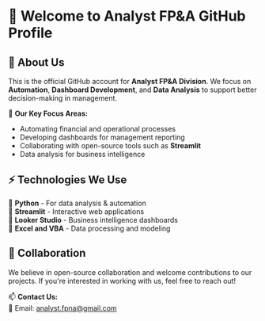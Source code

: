 # 👋 Welcome to Analyst FP&A GitHub Profile  

## 📌 About Us  
This is the official GitHub account for **Analyst FP&A Division**. We focus on **Automation**, **Dashboard Development**, and **Data Analysis** to support better decision-making in management.  

🚀 **Our Key Focus Areas:**  
- Automating financial and operational processes  
- Developing dashboards for management reporting  
- Collaborating with open-source tools such as **Streamlit**  
- Data analysis for business intelligence  

## ⚡ Technologies We Use  
🔹 **Python** - For data analysis & automation  
🔹 **Streamlit** - Interactive web applications  
🔹 **Looker Studio** - Business intelligence dashboards  
🔹 **Excel and VBA** - Data processing and modeling  

## 🤝 Collaboration  
We believe in open-source collaboration and welcome contributions to our projects. If you're interested in working with us, feel free to reach out!  

📫 **Contact Us:**  
📧 Email: analyst.fpna@gmail.com
